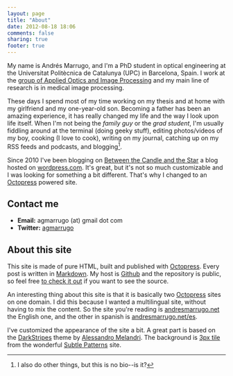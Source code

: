```yaml
---
layout: page
title: "About"
date: 2012-08-18 18:06
comments: false
sharing: true
footer: true
---
```




My name is Andrés Marrugo, and I'm a PhD student in optical engineering at the Universitat Politècnica de Catalunya (UPC) in Barcelona, Spain. I work at the [group of Applied Optics and Image Processing][goapi] and my main line of research is in medical image processing.

These days I spend most of my time working on my thesis and at home with my girlfriend and my one-year-old son. Becoming a father has been an amazing experience, it has really changed my life and the way I look upon life itself. When I'm not being the *family guy* or the *grad student*, I'm usually fiddling around at the terminal (doing geeky stuff), editing photos/videos of my boy, cooking (I love to cook), writing on my journal, catching up on my RSS feeds and podcasts, and blogging[^foo].

Since 2010 I've been blogging on [Between the Candle and the Star][wordpress] a blog hosted on [wordpress.com][wordpress 2]. It's great, but it's not so much customizable and I was looking for something a bit different. That's why I changed to an [Octopress][octopress] powered site.



## Contact me ##

- **Email:** agmarrugo (at) gmail dot com
- **Twitter:** [agmarrugo][twitter]


## About this site ##

This site is made of pure HTML, built and published with [Octopress][octopress]. Every post is written in [Markdown][daringfireball]. My host is [Github][github] and the repository is public, so feel free [to check it out][github 2] if you want to see the source. 

An interesting thing about this site is that it is basically two [Octopress][octopress] sites on one domain. I did this because I wanted a multilingual site, without having to mix the content. So the site you're reading is [andresmarrugo.net][andresmarrugo] the English one, and the other in spanish is [andresmarrugo.net/es][andresmarrugo 2].

I've customized the appearance of the site a bit. A great part is based on the [DarkStripes][melandri] theme by [Alessandro Melandri][melandri 2]. The background is [3px tile][subtlepatterns] from the wonderful [Subtle Patterns][subtlepatterns 2] site.


[^foo]:  I also do other things, but this is no bio--is it?  

[goapi]: http://www.goapi.upc.edu/
[wordpress]: http://copiancestral.wordpress.com/
[wordpress 2]: http://wordpress.com
[andresmarrugo]: http://andresmarrugo.net/
[andresmarrugo 2]: http://andresmarrugo.net/es
[daringfireball]: http://daringfireball.net/projects/markdown/ "Daring Fireball: Markdown"
[github]: https://github.com/
[github 2]: https://github.com/agmarrugo/agmarrugo.github.com
[melandri]: http://melandri.net/2012/07/23/darkstripes-octopress-theme-released/
[melandri 2]: http://melandri.net/
[octopress]: http://octopress.org/ "Octopress"
[subtlepatterns]: http://subtlepatterns.com/3px-tile/
[subtlepatterns 2]: http://subtlepatterns.com/
[twitter]: https://twitter.com/agmarrugo